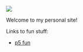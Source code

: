 
![](./assets/smooth_face_zoom.gif)

Welcome to my personal site!

Links to fun stuff:
* [p5 fun](./p5_fun/index.html)